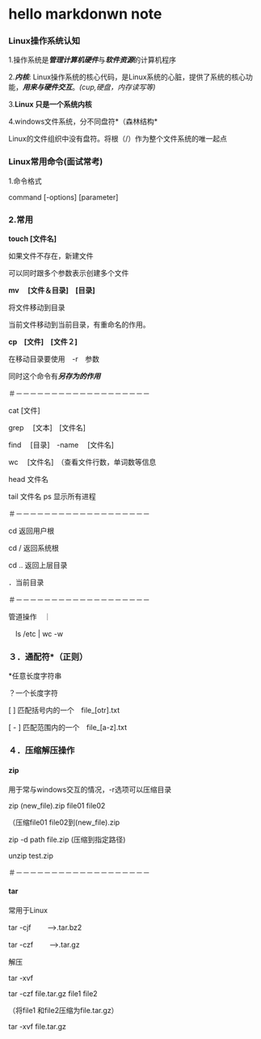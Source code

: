# hello markdonwn note

### Linux操作系统认知



1.操作系统是***管理计算机硬件***与***软件资源***的计算机程序

2.***内核***: Linux操作系统的核心代码，是Linux系统的心脏，提供了系统的核心功能，***用来与硬件交互***。*(cup,硬盘，内存读写等)*

3.**Linux 只是一个系统内核**

4.windows文件系统，分不同盘符*（森林结构*

   Linux的文件组织中没有盘符。将根（/）作为整个文件系统的唯一起点





### Linux常用命令(面试常考)

1.命令格式 

command   [-options]   [parameter]

### 2.常用

**touch     [文件名]**

如果文件不存在，新建文件

可以同时跟多个参数表示创建多个文件



**mv　 [文件＆目录]　[目录]**

将文件移动到目录

当前文件移动到当前目录，有重命名的作用。



**cp　[文件]　[文件２]**

在移动目录要使用　-r　参数

同时这个命令有***另存为的作用***

＃－－－－－－－－－－－－－－－－－－－

cat    [文件]

grep 　[文本]　[文件名]

find 　[目录]　-name　 [文件名]　　

wc　 [文件名]　（查看文件行数，单词数等信息

head 文件名

tail 文件名
ps 显示所有进程

＃－－－－－－－－－－－－－－－－－－－

cd 返回用户根

cd / 返回系统根

cd .. 返回上层目录

．当前目录

＃－－－－－－－－－－－－－－－－－－－

管道操作　｜

　ls /etc | wc -w

### ３．通配符*（正则）

*任意长度字符串

？一个长度字符

[ ] 匹配括号内的一个　file_[otr].txt

[ - ] 匹配范围内的一个　file_[a-z].txt

### ４．压缩解压操作

#### zip

 用于常与windows交互的情况，-r选项可以压缩目录

zip (new_file).zip  file01 file02

（压缩file01 file02到(new_file).zip

zip -d path file.zip (压缩到指定路径)

unzip  test.zip

＃－－－－－－－－－－－－－－－－－－－

#### tar

常用于Linux

tar -cjf　　  -->.tar.bz2

tar -czf 　　-->.tar.gz

解压

tar -xvf 



tar -czf   file.tar.gz   file1  file2

（将file1 和file2压缩为file.tar.gz）

tar -xvf file.tar.gz

